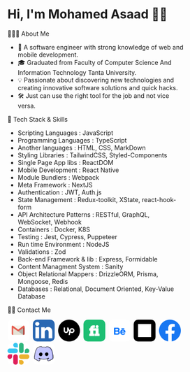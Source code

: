 # Hi, I'm Mohamed Asaad 👋🏻

👨🏻‍💻 About Me

- 🚀  A software engineer with strong knowledge of web and mobile development.
- 🎓  Graduated from Faculty of Computer Science And Information Technology Tanta University.
- 💡  Passionate about discovering new technologies and creating innovative software solutions and quick hacks.
- 🛠️  Just can use the right tool for the job and not vice versa.

🔮 Tech Stack & Skills

- Scripting Languages       : JavaScript
- Programming Languages     : TypeScript
- Another languages         : HTML, CSS, MarkDown
- Styling Libraries         : TailwindCSS, Styled-Components
- Single Page App libs      : ReactDOM
- Mobile Development        : React Native
- Module Bundlers           : Webpack
- Meta Framework            : NextJS
- Authentication            : JWT, Auth.js
- State Management          : Redux-toolkit, XState, react-hook-form
- API Architecture Patterns : RESTful, GraphQL, WebSocket, Webhook
- Containers                : Docker, K8S
- Testing                   : Jest, Cypress, Puppeteer
- Run time Environment      : NodeJS
- Validations               : Zod
- Back-end Framework & lib  : Express, Formidable
- Content Managment System  : Sanity
- Object Relational Mappers : DrizzleORM, Prisma, Mongoose, Redis
- Databases                 : Relational, Document Oriented, Key-Value Database

🤝🏻 Contact Me

<style>
    *{
        box-sizing: border-box;
    }
    img{
        height: 50px;
        border-radius: 10px;
    }
    .x, .fiverr, .behance {
        padding: 10px;
    }
    .fiverr{
        background-color: #1dbf73;
    }
    .x, .upwork{
        background-color: #000000;
    }
    .behance{
        background-color: #ffffff;
    }
</style>

<a href='mailto:0xmohamedasaad@gmail.com?subject=Hi Mohamed, Are You Ready to Make An Imapct?\n'></a>

<img src="./assets/gmail.png" alt="Gmail"  />&nbsp;
<img src="./assets/linkedin.png" alt="LinkedIn"  />&nbsp;
<img src="./assets/upwork.png" alt="Upwork" class='bg upwork'/>&nbsp;
<img src="./assets/fiverr.png" alt="Fiverr" class='bg fiverr' />&nbsp;
<img src="./assets/behance.png" alt="Behance" class="bg behance" />&nbsp;
<img src="./assets/x.png" alt="X" class='bg x'/>&nbsp;
<img src="./assets/facebook.svg" alt="Facebook"  />&nbsp;
<img src="./assets/slack.png" alt="Slack"  />&nbsp;
<img src="./assets/discord.svg" alt="Discord"  />&nbsp;
